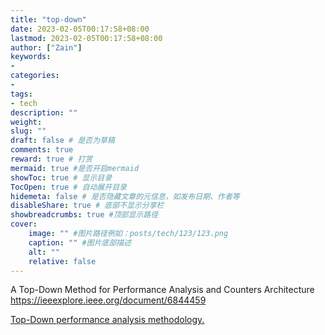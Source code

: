 ```yaml
---
title: "top-down"
date: 2023-02-05T00:17:58+08:00
lastmod: 2023-02-05T00:17:58+08:00
author: ["Zain"]
keywords: 
- 
categories: 
- 
tags: 
- tech
description: ""
weight:
slug: ""
draft: false # 是否为草稿
comments: true
reward: true # 打赏
mermaid: true #是否开启mermaid
showToc: true # 显示目录
TocOpen: true # 自动展开目录
hidemeta: false # 是否隐藏文章的元信息，如发布日期、作者等
disableShare: true # 底部不显示分享栏
showbreadcrumbs: true #顶部显示路径
cover:
    image: "" #图片路径例如：posts/tech/123/123.png
    caption: "" #图片底部描述
    alt: ""
    relative: false
---
```





A Top-Down Method for Performance Analysis and Counters Architecture
https://ieeexplore.ieee.org/document/6844459


[Top-Down performance analysis methodology.](https://easyperf.net/blog/2019/02/09/Top-Down-performance-analysis-methodology)




